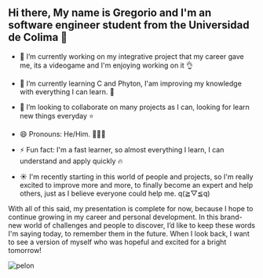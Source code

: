 ## Hi there, My name is Gregorio and I'm an software engineer student from the Universidad de Colima 👋

- 🔭 I’m currently working on my integrative project that my career gave me, its a videogame and I'm enjoying working on it 👌
- 🌱 I’m currently learning C and Phyton, I'am improving my knowledge with everything I can learn. 💭
- 👯 I’m looking to collaborate on many projects as I can, looking for learn new things everyday ⭐
- 😄 Pronouns: He/Him. 🙍🏽‍♂️
- ⚡ Fun fact: I'm a fast learner, so almost everything I learn, I can understand and apply quickly 🔥
  
- ☀️ I'm recently starting in this world of people and projects, so I'm really excited to improve more and more, to finally become an expert and help others, just as I believe everyone could help me. q(≧▽≦q)

With all of this said, my presentation is complete for now, because I hope to continue growing in my career and personal development. In this brand-new world of challenges and people to discover, I’d like to keep these words I'm saying today, to remember them in the future. When I look back, I want to see a version of myself who was hopeful and excited for a bright tomorrow! 

![pelon](https://github.com/user-attachments/assets/05cea440-f8c5-4a47-8535-265059233a47)


